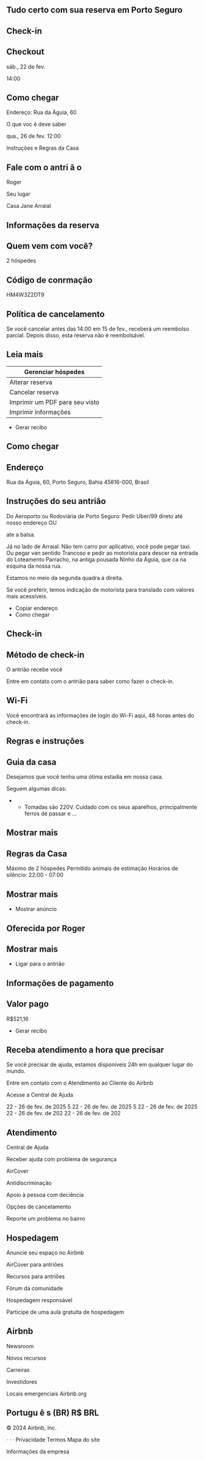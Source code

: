 ## Tudo certo com sua reserva em Porto Seguro

<!-- image -->

<!-- image -->

## Check-in

## Checkout

sáb., 22 de fev.

14:00

<!-- image -->

## Como chegar

Endereço: Rua da Águia, 60

<!-- image -->

O que voc ê  deve saber

qua., 26 de fev. 12:00

<!-- image -->

<!-- image -->

Instruções e Regras da Casa

## Fale com o antri ã o

Roger

Seu lugar

Casa Jane Arraial

## Informações da reserva

## Quem vem com você?

2 hóspedes

## Código de conrmação

HM4W3Z2DT9

## Política de cancelamento

Se você cancelar antes das 14:00 em 15 de fev., receberá um reembolso parcial. Depois disso, esta reserva não é reembolsável.

## Leia mais

| Gerenciar hóspedes             |
|--------------------------------|
| Alterar reserva                |
| Cancelar reserva               |
| Imprimir um PDF para seu visto |
| Imprimir informações           |

- Gerar recibo

## Como chegar

## Endereço

Rua da Águia, 60, Porto Seguro, Bahia 45816-000, Brasil

## Instruções do seu antrião

Do Aeroporto ou Rodoviária de Porto Seguro: Pedir Uber/99 direto até nosso endereço OU

ate a balsa.

Já no lado de Arraial: Não tem carro por aplicativo, você pode pegar taxi. Ou pegar van sentido Trancoso e pedir ao motorista para descer na entrada do Loteamento Parracho, na antiga pousada Ninho da Águia, que ca na esquina da nossa rua.

Estamos no meio da segunda quadra à direita.

Se você preferir, temos indicação de motorista para translado com valores mais acessíveis.

- Copiar endereço
- Como chegar

## Check-in

## Método de check-in

O antrião recebe você

Entre em contato com o antrião para saber como fazer o check-in.

## Wi-Fi

Você encontrará as informações de login do Wi-Fi aqui, 48 horas antes do check-in.

## Regras e instruções

## Guia da casa

Desejamos que você tenha uma ótima estadia em nossa casa.

Seguem algumas dicas:

- - Tomadas são 220V. Cuidado com os seus aparelhos, principalmente ferros de passar e …

## Mostrar mais

## Regras da Casa

Máximo de 2 hóspedes Permitido animais de estimação Horários de silêncio: 22:00 - 07:00

## Mostrar mais

<!-- image -->

- Mostrar anúncio

## Oferecida por Roger

## Mostrar mais

<!-- image -->

- Ligar para o antrião

## Informações de pagamento

## Valor pago

R$521,16

<!-- image -->

- Gerar recibo

## Receba atendimento a hora que precisar

Se você precisar de ajuda, estamos disponíveis 24h em qualquer lugar do mundo.

<!-- image -->

<!-- image -->

Entre em contato com o Atendimento ao Cliente do Airbnb

Acesse a Central de Ajuda

<!-- image -->

<!-- image -->

<!-- image -->

<!-- image -->

<!-- image -->

22 - 26 de fev. de 2025 5 22 - 26 de fev. de 2025 5 22 - 26 de fev. de 2025 22 - 26 de fev. de 202 22 - 26 de fev. de 202

## Atendimento

Central de Ajuda

Receber ajuda com problema de segurança

AirCover

Antidiscriminação

Apoio à pessoa com deciência

Opções de cancelamento

Reporte um problema no bairro

## Hospedagem

Anuncie seu espaço no Airbnb

AirCover para antriões

Recursos para antriões

Fórum da comunidade

Hospedagem responsável

Participe de uma aula gratuita de hospedagem

## Airbnb

Newsroom

Novos recursos

Carreiras

Investidores

Locais emergenciais Airbnb.org

<!-- image -->

## Portugu ê s (BR) R$ BRL

© 2024 Airbnb, Inc.

· · · Privacidade Termos Mapa do site

Informações da empresa